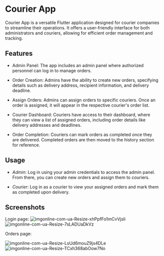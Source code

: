# Courier App
Courier App is a versatile Flutter application designed for courier companies to streamline their operations. It offers a user-friendly interface for both administrators and couriers, allowing for efficient order management and tracking.

## Features
- Admin Panel: The app includes an admin panel where authorized personnel can log in to manage orders.

- Order Creation: Admins have the ability to create new orders, specifying details such as delivery address, recipient information, and delivery deadline.

- Assign Orders: Admins can assign orders to specific couriers. Once an order is assigned, it will appear in the respective courier's order list.

- Courier Dashboard: Couriers have access to their dashboard, where they can view a list of assigned orders, including order details like delivery addresses and deadlines.

- Order Completion: Couriers can mark orders as completed once they are delivered. Completed orders are then moved to the history section for reference.

## Usage
- *Admin*: Log in using your admin credentials to access the admin panel. From there, you can create new orders and assign them to couriers.

- *Courier*: Log in as a courier to view your assigned orders and mark them as completed upon delivery.

## Screenshots

Login page:
 ![imgonline-com-ua-Resize-xhPpfFo1mCvVjsIi](https://github.com/GanzYe/magazin/assets/64725079/7df8337e-1d0f-437e-bdcf-dc32df0d756b) ![imgonline-com-ua-Resize-7sLADUaDkVz](https://github.com/GanzYe/magazin/assets/64725079/391b0bbc-4a66-4d6a-960e-6735e69c72cc)

Orders page:

![imgonline-com-ua-Resize-LsUd6mouZ9js4DLe](https://github.com/GanzYe/magazin/assets/64725079/c325cc51-9455-47df-8c27-d491635a1430) ![imgonline-com-ua-Resize-TCxh368abOow7No](https://github.com/GanzYe/magazin/assets/64725079/0e911a16-0779-4fe1-8070-51155193ec8a)


